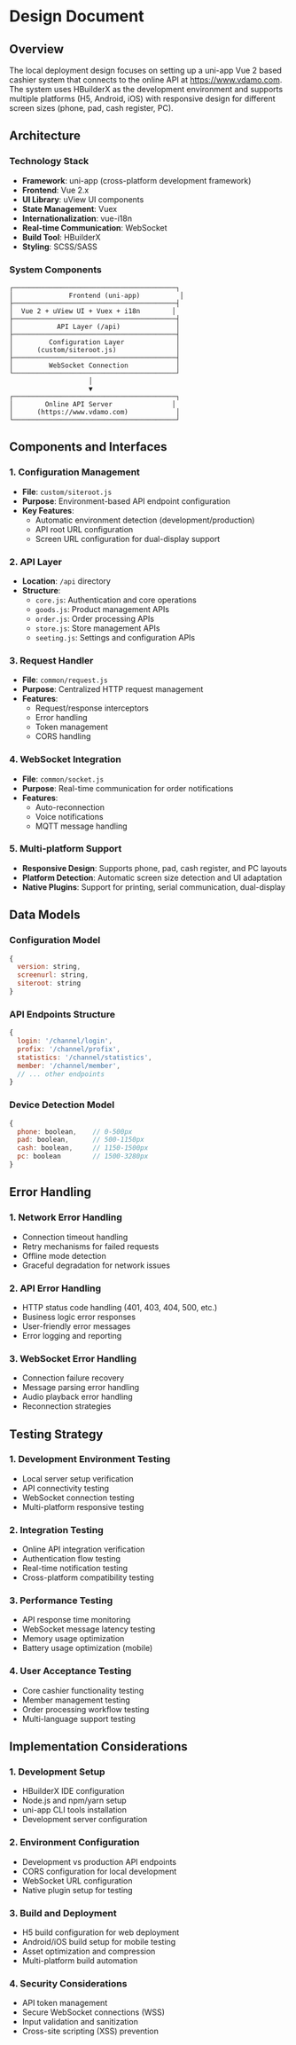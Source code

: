 # Design Document

## Overview

The local deployment design focuses on setting up a uni-app Vue 2 based cashier system that connects to the online API at https://www.vdamo.com. The system uses HBuilderX as the development environment and supports multiple platforms (H5, Android, iOS) with responsive design for different screen sizes (phone, pad, cash register, PC).

## Architecture

### Technology Stack
- **Framework**: uni-app (cross-platform development framework)
- **Frontend**: Vue 2.x
- **UI Library**: uView UI components
- **State Management**: Vuex
- **Internationalization**: vue-i18n
- **Real-time Communication**: WebSocket
- **Build Tool**: HBuilderX
- **Styling**: SCSS/SASS

### System Components
```
┌─────────────────────────────────────────┐
│              Frontend (uni-app)          │
├─────────────────────────────────────────┤
│  Vue 2 + uView UI + Vuex + i18n        │
├─────────────────────────────────────────┤
│           API Layer (/api)              │
├─────────────────────────────────────────┤
│         Configuration Layer             │
│      (custom/siteroot.js)               │
├─────────────────────────────────────────┤
│         WebSocket Connection            │
└─────────────────────────────────────────┘
                    │
                    ▼
┌─────────────────────────────────────────┐
│        Online API Server               │
│      (https://www.vdamo.com)            │
└─────────────────────────────────────────┘
```

## Components and Interfaces

### 1. Configuration Management
- **File**: `custom/siteroot.js`
- **Purpose**: Environment-based API endpoint configuration
- **Key Features**:
  - Automatic environment detection (development/production)
  - API root URL configuration
  - Screen URL configuration for dual-display support

### 2. API Layer
- **Location**: `/api` directory
- **Structure**:
  - `core.js`: Authentication and core operations
  - `goods.js`: Product management APIs
  - `order.js`: Order processing APIs
  - `store.js`: Store management APIs
  - `seeting.js`: Settings and configuration APIs

### 3. Request Handler
- **File**: `common/request.js`
- **Purpose**: Centralized HTTP request management
- **Features**:
  - Request/response interceptors
  - Error handling
  - Token management
  - CORS handling

### 4. WebSocket Integration
- **File**: `common/socket.js`
- **Purpose**: Real-time communication for order notifications
- **Features**:
  - Auto-reconnection
  - Voice notifications
  - MQTT message handling

### 5. Multi-platform Support
- **Responsive Design**: Supports phone, pad, cash register, and PC layouts
- **Platform Detection**: Automatic screen size detection and UI adaptation
- **Native Plugins**: Support for printing, serial communication, dual-display

## Data Models

### Configuration Model
```javascript
{
  version: string,
  screenurl: string,
  siteroot: string
}
```

### API Endpoints Structure
```javascript
{
  login: '/channel/login',
  profix: '/channel/profix',
  statistics: '/channel/statistics',
  member: '/channel/member',
  // ... other endpoints
}
```

### Device Detection Model
```javascript
{
  phone: boolean,    // 0-500px
  pad: boolean,      // 500-1150px
  cash: boolean,     // 1150-1500px
  pc: boolean        // 1500-3280px
}
```

## Error Handling

### 1. Network Error Handling
- Connection timeout handling
- Retry mechanisms for failed requests
- Offline mode detection
- Graceful degradation for network issues

### 2. API Error Handling
- HTTP status code handling (401, 403, 404, 500, etc.)
- Business logic error responses
- User-friendly error messages
- Error logging and reporting

### 3. WebSocket Error Handling
- Connection failure recovery
- Message parsing error handling
- Audio playback error handling
- Reconnection strategies

## Testing Strategy

### 1. Development Environment Testing
- Local server setup verification
- API connectivity testing
- WebSocket connection testing
- Multi-platform responsive testing

### 2. Integration Testing
- Online API integration verification
- Authentication flow testing
- Real-time notification testing
- Cross-platform compatibility testing

### 3. Performance Testing
- API response time monitoring
- WebSocket message latency testing
- Memory usage optimization
- Battery usage optimization (mobile)

### 4. User Acceptance Testing
- Core cashier functionality testing
- Member management testing
- Order processing workflow testing
- Multi-language support testing

## Implementation Considerations

### 1. Development Setup
- HBuilderX IDE configuration
- Node.js and npm/yarn setup
- uni-app CLI tools installation
- Development server configuration

### 2. Environment Configuration
- Development vs production API endpoints
- CORS configuration for local development
- WebSocket URL configuration
- Native plugin setup for testing

### 3. Build and Deployment
- H5 build configuration for web deployment
- Android/iOS build setup for mobile testing
- Asset optimization and compression
- Multi-platform build automation

### 4. Security Considerations
- API token management
- Secure WebSocket connections (WSS)
- Input validation and sanitization
- Cross-site scripting (XSS) prevention